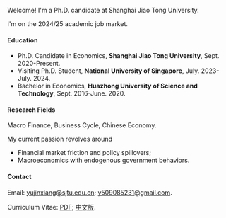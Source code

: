 Welcome! I'm a Ph.D. candidate at Shanghai Jiao Tong University. 

I'm on the 2024/25 academic job market.

#### Education
* Ph.D. Candidate in Economics, **Shanghai Jiao Tong University**, Sept. 2020-Present.
* Visiting Ph.D. Student, **National University of Singapore**, July. 2023-July. 2024.
* Bachelor in Economics, **Huazhong University of Science and Technology**,  Sept. 2016-June. 2020.
 
#### Research Fields
Macro Finance, Business Cycle, Chinese Economy.

My current passion revolves around 
* Financial market friction and policy spillovers; 
* Macroeconomics with endogenous government behaviors.  

#### Contact<p id="contact-info"></p>

Email: [yujinxiang@sjtu.edu.cn](mailto:yujinxiang@sjtu.edu.cn); [y509085231@gmail.com](mailto:y509085231@gmail.com).

Curriculum Vitae:   [PDF](https://yjx-econ.github.io/mypage/static/assets/CV_Jinxiang_Yu.pdf); [中文版](https://yjx-econ.github.io/mypage/static/assets/CV_Jinxiang_Yu_CN.pdf).
